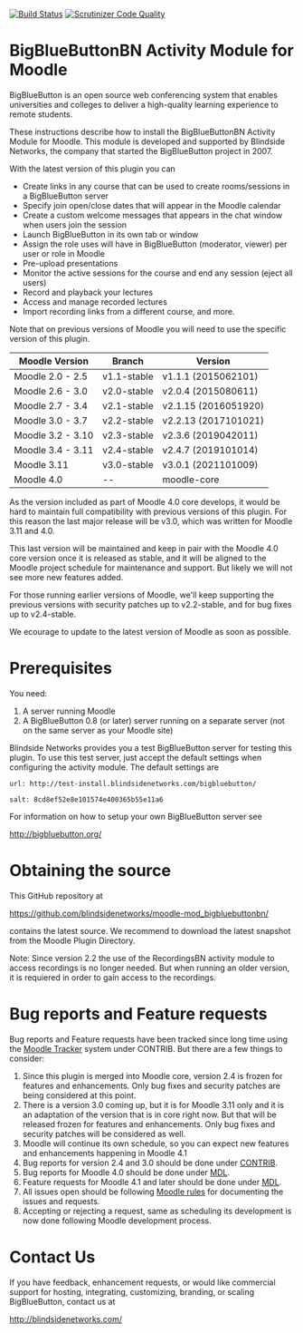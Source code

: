 [![Build Status](https://travis-ci.org/blindsidenetworks/moodle-mod_bigbluebuttonbn.svg?branch=master)](https://travis-ci.org/blindsidenetworks/moodle-mod_bigbluebuttonbn)
[![Scrutinizer Code Quality](https://scrutinizer-ci.com/g/blindsidenetworks/moodle-mod_bigbluebuttonbn/badges/quality-score.png?b=master)](https://scrutinizer-ci.com/g/blindsidenetworks/moodle-mod_bigbluebuttonbn/?branch=master)

BigBlueButtonBN Activity Module for Moodle
==========================================
BigBlueButton is an open source web conferencing system that enables universities and colleges to deliver a high-quality learning experience to remote students.

These instructions describe how to install the BigBlueButtonBN Activity Module for Moodle.  This module is developed and supported by Blindside Networks, the company that started the BigBlueButton project in 2007.

With the latest version of this plugin you can

- Create links in any course that can be used to create rooms/sessions in a BigBlueButton server
- Specify join open/close dates that will appear in the Moodle calendar
- Create a custom welcome messages that appears in the chat window when users join the session
- Launch BigBlueButton in its own tab or window
- Assign the role uses will have in BigBlueButton (moderator, viewer) per user or role in Moodle
- Pre-upload presentations
- Monitor the active sessions for the course and end any session (eject all users)
- Record and playback your lectures
- Access and manage recorded lectures
- Import recording links from a different course, and more.


Note that on previous versions of Moodle you will need to use the specific version of this plugin.

| Moodle Version    |  Branch      | Version                   |
|-------------------|--------------|---------------------------|
| Moodle 2.0 - 2.5  | v1.1-stable  | v1.1.1  (2015062101)      |
| Moodle 2.6 - 3.0  | v2.0-stable  | v2.0.4  (2015080611)      |
| Moodle 2.7 - 3.4  | v2.1-stable  | v2.1.15 (2016051920)      |
| Moodle 3.0 - 3.7  | v2.2-stable  | v2.2.13 (2017101021)      |
| Moodle 3.2 - 3.10 | v2.3-stable  | v2.3.6  (2019042011)      |
| Moodle 3.4 - 3.11 | v2.4-stable  | v2.4.7  (2019101014)      |
| Moodle 3.11       | v3.0-stable  | v3.0.1 (2021101009)       |
| Moodle 4.0        |      --      | moodle-core               |


As the version included as part of Moodle 4.0 core develops, it would be hard to maintain full compatibility with previous versions of this plugin. For this reason the last major release will be v3.0, which was written for Moodle 3.11 and 4.0.

This last version will be maintained and keep in pair with the Moodle 4.0 core version once it is released as stable, and it will be aligned to the Moodle project schedule for maintenance and support. But likely we will not see more new features added.

For those running earlier versions of Moodle, we'll keep supporting the previous versions with security patches up to v2.2-stable, and for bug fixes up to v2.4-stable.

We ecourage to update to the latest version of Moodle as soon as possible.


Prerequisites
=============
You need:

1.  A server running Moodle
2.  A BigBlueButton 0.8 (or later) server running on a separate server (not on the same server as your Moodle site)

Blindside Networks provides you a test BigBlueButton server for testing this plugin.  To use this test server, just accept the default settings when configuring the activity module.  The default settings are

	url: http://test-install.blindsidenetworks.com/bigbluebutton/

	salt: 8cd8ef52e8e101574e400365b55e11a6

For information on how to setup your own BigBlueButton server see

http://bigbluebutton.org/

Obtaining the source
====================
This GitHub repository at

https://github.com/blindsidenetworks/moodle-mod_bigbluebuttonbn/

contains the latest source. We recommend to download the latest snapshot from the Moodle Plugin Directory.


Note: Since version 2.2 the use of the RecordingsBN activity module to access recordings is no longer needed. But when running an older version, it is requiered in order to gain access to the recordings.

Bug reports and Feature requests
================================

Bug reports and Feature requests have been tracked since long time using the [Moodle Tracker](https://tracker.moodle.org/) system under CONTRIB. But there are a few things to consider:

1. Since this plugin is merged into Moodle core, version 2.4 is frozen for features and enhancements. Only bug fixes and security patches are being considered at this point.
2. There is a version 3.0 coming up, but it is for Moodle 3.11 only and it is an adaptation of the version that is in core right now. But that will be released frozen for features and enhancements. Only bug fixes and security patches will be considered as well.
3. Moodle will continue its own schedule, so you can expect new features and enhancements happening in Moodle 4.1
4. Bug reports for version 2.4 and 3.0 should be done under [CONTRIB](https://tracker.moodle.org/projects/CONTRIB/).
5. Bug reports for Moodle 4.0 should be done under [MDL](https://tracker.moodle.org/projects/MDL/).
6. Feature requests for Moodle 4.1 and later should be done under [MDL](https://tracker.moodle.org/projects/MDL/).
7. All issues open should be following [Moodle rules](https://docs.moodle.org/dev/Tracker_introduction) for documenting the issues and requests.
8. Accepting or rejecting a request, same as scheduling its development is now done following Moodle development process.


Contact Us
==========
If you have feedback, enhancement requests, or would like commercial support for hosting, integrating, customizing, branding, or scaling BigBlueButton, contact us at

http://blindsidenetworks.com/
